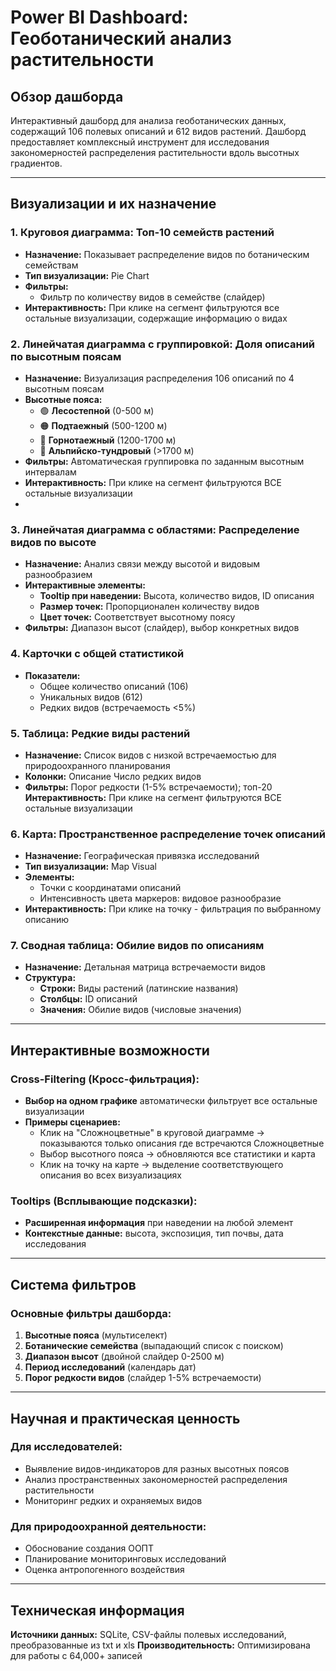 # Power BI Dashboard: Геоботанический анализ растительности

## Обзор дашборда

Интерактивный дашборд для анализа геоботанических данных, содержащий 106 полевых описаний и 612 видов растений. Дашборд предоставляет комплексный инструмент для исследования закономерностей распределения растительности вдоль высотных градиентов.

---

## Визуализации и их назначение

### 1. **Круговоя диаграмма: Топ-10 семейств растений**
- **Назначение:** Показывает распределение видов по ботаническим семействам
- **Тип визуализации:** Pie Chart 
- **Фильтры:** 
  - Фильтр по количеству видов в семействе (слайдер)
- **Интерактивность:** При клике на сегмент фильтруются все остальные визуализации, содержащие информацию о видах

### 2. **Линейчатая диаграмма с группировкой: Доля описаний по высотным поясам**
- **Назначение:** Визуализация распределения 106 описаний по 4 высотным поясам
- **Высотные пояса:**
  - 🟢 **Лесостепной** (0-500 м)
  - 🟠 **Подтаежный** (500-1200 м) 
  - 🌲 **Горнотаежный** (1200-1700 м)
  - 🔵 **Альпийско-тундровый** (>1700 м)
- **Фильтры:** Автоматическая группировка по заданным высотным интервалам
- **Интерактивность:** При клике на сегмент фильтруются ВСЕ остальные визуализации
- 
### 3. **Линейчатая диаграмма с областями: Распределение видов по высоте**
- **Назначение:** Анализ связи между высотой и видовым разнообразием
- **Интерактивные элементы:**
  - **Tooltip при наведении:** Высота, количество видов, ID описания
  - **Размер точек:** Пропорционален количеству видов
  - **Цвет точек:** Соответствует высотному поясу
- **Фильтры:** Диапазон высот (слайдер), выбор конкретных видов

### 4. **Карточки с общей статистикой**
- **Показатели:**
  - Общее количество описаний (106)
  - Уникальных видов (612)
  - Редких видов (встречаемость <5%)

### 5. **Таблица: Редкие виды растений**
- **Назначение:** Список видов с низкой встречаемостью для природоохранного планирования
- **Колонки:**
Описание
Число редких видов
- **Фильтры:** Порог редкости (1-5% встречаемости); топ-20
**Интерактивность:** При клике на сегмент фильтруются ВСЕ остальные визуализации
  
### 6. **Карта: Пространственное распределение точек описаний**
- **Назначение:** Географическая привязка исследований
- **Тип визуализации:** Map Visual
- **Элементы:**
  - Точки с координатами описаний
  - Интенсивность цвета маркеров: видовое разнообразие
- **Интерактивность:** При клике на точку - фильтрация по выбранному описанию

### 7. **Сводная таблица: Обилие видов по описаниям**
- **Назначение:** Детальная матрица встречаемости видов
- **Структура:**
  - **Строки:** Виды растений (латинские названия)
  - **Столбцы:** ID описаний
  - **Значения:** Обилие видов (числовые значения)
---

## Интерактивные возможности

### Cross-Filtering (Кросс-фильтрация):
- **Выбор на одном графике** автоматически фильтрует все остальные визуализации
- **Примеры сценариев:**
  - Клик на "Сложноцветные" в круговой диаграмме → показываются только описания где встречаются Сложноцветные
  - Выбор высотного пояса → обновляются все статистики и карта
  - Клик на точку на карте → выделение соответствующего описания во всех визуализациях

### Tooltips (Всплывающие подсказки):
- **Расширенная информация** при наведении на любой элемент
- **Контекстные данные:** высота, экспозиция, тип почвы, дата исследования

---

## Cистема фильтров

### Основные фильтры дашборда:
1. **Высотные пояса** (мультиселект)
2. **Ботанические семейства** (выпадающий список с поиском)
3. **Диапазон высот** (двойной слайдер 0-2500 м)
4. **Период исследований** (календарь дат)
5. **Порог редкости видов** (слайдер 1-5% встречаемости)

---

## Научная и практическая ценность

### Для исследователей:
- Выявление видов-индикаторов для разных высотных поясов
- Анализ пространственных закономерностей распределения растительности
- Мониторинг редких и охраняемых видов

### Для природоохранной деятельности:
- Обоснование создания ООПТ
- Планирование мониторинговых исследований
- Оценка антропогенного воздействия

---

## Техническая информация

**Источники данных:** SQLite, CSV-файлы полевых исследований, преобразованные из txt и xls
**Производительность:** Оптимизирована для работы с 64,000+ записей

